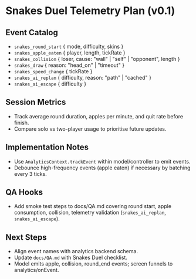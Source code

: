 ﻿# Snakes Duel Telemetry Plan (v0.1)

## Event Catalog
- `snakes_round_start` { mode, difficulty, skins }
- `snakes_apple_eaten` { player, length, tickRate }
- `snakes_collision` { loser, cause: "wall" | "self" | "opponent", length }
- `snakes_draw` { reason: "head_on" | "timeout" }
- `snakes_speed_change` { tickRate }
- `snakes_ai_replan` { difficulty, reason: "path" | "cached" }
- `snakes_ai_escape` { difficulty }

## Session Metrics
- Track average round duration, apples per minute, and quit rate before finish.
- Compare solo vs two-player usage to prioritise future updates.

## Implementation Notes
- Use `AnalyticsContext.trackEvent` within model/controller to emit events.
- Debounce high-frequency events (apple eaten) if necessary by batching every 3 ticks.

## QA Hooks
- Add smoke test steps to docs/QA.md covering round start, apple consumption, collision, telemetry validation (`snakes_ai_replan`, `snakes_ai_escape`).

## Next Steps
- Align event names with analytics backend schema.
- Update `docs/QA.md` with Snakes Duel checklist.
- Model emits apple, collision, round_end events; screen funnels to analytics/onEvent.
